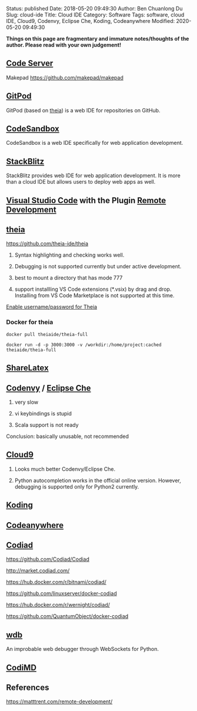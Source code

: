 Status: published
Date: 2018-05-20 09:49:30
Author: Ben Chuanlong Du
Slug: cloud-ide
Title: Cloud IDE
Category: Software
Tags: software, cloud IDE, Cloud9, Codenvy, Eclipse Che, Koding, Codeanywhere
Modified: 2020-05-20 09:49:30

**Things on this page are fragmentary and immature notes/thoughts of the author. Please read with your own judgement!**

## [Code Server](https://github.com/cdr/code-server)

Makepad
https://github.com/makepad/makepad

## [GitPod](https://gitpod.io/)

GitPod (based on [theia](http://www.theia-ide.org/))
is a web IDE for repositories on GitHub.

## [CodeSandbox](https://codesandbox.io/)

CodeSandbox is a web IDE specifically for web application development.

## [StackBlitz](https://stackblitz.com/)

StackBlitz provides web IDE for web application development.
It is more than a cloud IDE
but allows users to deploy web apps as well.

## [Visual Studio Code](https://code.visualstudio.com/) with the Plugin [Remote Development](https://marketplace.visualstudio.com/items?itemName=ms-vscode-remote.vscode-remote-extensionpack)

## [theia](http://www.theia-ide.org/)

https://github.com/theia-ide/theia

1. Syntax highlighting and checking works well.

2. Debugging is not supported currently but under active development.

3. best to mount a directory that has mode 777

4. support installling VS Code extensions (*.vsix) by drag and drop.
    Installing from VS Code Marketplace is not supported at this time.

[Enable username/password for Theia](https://github.com/theia-ide/theia-apps/issues/167)

### Docker for theia
```
docker pull theiaide/theia-full
```

```
docker run -d -p 3000:3000 -v /workdir:/home/project:cached theiaide/theia-full
```

## [ShareLatex ](https://www.sharelatex.com/)


## [Codenvy](https://codenvy.io/) / [Eclipse Che](https://www.eclipse.org/che/)

1. very slow

2. vi keybindings is stupid

3. Scala support is not ready

Conclusion: basically unusable, not recommended

## [Cloud9](http://www.legendu.net/misc/blog/cloud9-tips/)

1. Looks much better Codenvy/Eclipse Che.

2. Python autocompletion works in the official online version. 
    However, debugging is supported only for Python2 currently.


## [Koding](https://www.koding.com/)

## [Codeanywhere](https://www.codeanywhere.com/)

## [Codiad](http://codiad.com/)

https://github.com/Codiad/Codiad

http://market.codiad.com/

https://hub.docker.com/r/bitnami/codiad/

https://github.com/linuxserver/docker-codiad

https://hub.docker.com/r/wernight/codiad/

https://github.com/QuantumObject/docker-codiad

## [wdb](https://github.com/Kozea/wdb)

An improbable web debugger through WebSockets for Python.

## [CodiMD](https://hackmd-ce.herokuapp.com/)

## References

https://matttrent.com/remote-development/

